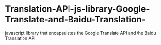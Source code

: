 # Translation-API-js-library-Google-Translate-and-Baidu-Translation-
javascript library that encapsulates the Google Translate API and the Baidu Translation API
